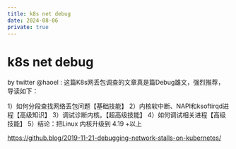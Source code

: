 ```yaml
---
title: k8s net debug
date: 2024-08-06
private: true
---
```

# k8s net debug
by twitter @haoel :
这篇K8s网丢包调查的文章真是篇Debug雄文，强烈推荐，导读如下：

1）如何分段查找网络丢包问题【基础技能】
2）内核软中断、NAPI和ksoftirqd进程【高级知识】
3）调试诊断内核。【超高级技能】
4）如何调试相关进程【高级技能】
5）结论：把Linux 内核升级到  4.19 +以上

https://github.blog/2019-11-21-debugging-network-stalls-on-kubernetes/